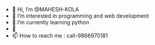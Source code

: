 - 👋 Hi, I’m @MAHESH-KOLA
- 👀 I’m interested in programming and web development
- 🌱 I’m currently learning python 
- 💞️
- 📫 How to reach me : call-9866970181

<!---
MAHESH-KOLA/MAHESH-KOLA is a ✨ special ✨ repository because its `README.md` (this file) appears on your GitHub profile.
You can click the Preview link to take a look at your changes.
--->
